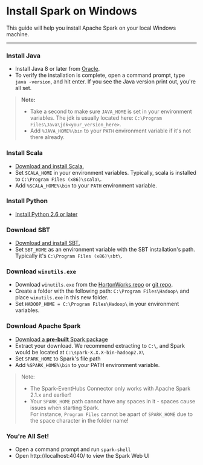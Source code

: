 Install Spark on Windows
===================

This guide will help you install Apache Spark on your local Windows machine.

----------

### Install Java
- Install Java 8 or later from <a href="http://www.oracle.com/technetwork/java/javase/downloads/jdk8-downloads-2133151.html" target="_blank">Oracle</a>. 
- To verify the installation is complete, open a command prompt, type ```java -version```, and hit enter. If you see the Java version print out, you're all set.

>**Note:**
>- Take a second to make sure ```JAVA_HOME``` is set in your environment variables. The jdk is usually located here: ```C:\Program Files\Java\jdk<your_version_here>```. 
>- Add ```%JAVA_HOME%\bin``` to your ```PATH``` environment variable if it's not there already. 


### Install Scala
- <a href="https://www.scala-lang.org/download/" target="_blank">Download and install Scala. </a> 
- Set ```SCALA_HOME``` in your environment variables. Typically, scala is installed to ```C:\Program Files (x86)\scala\```.
- Add ```%SCALA_HOME%\bin``` to your ```PATH``` environment variable.

### Install Python
- <a href="https://www.python.org/downloads/windows/" target="_blank">Install Python 2.6 or later</a>

### Download SBT
- <a href="http://www.scala-sbt.org/download.html" target="_blank">Download and install SBT.</a> 
- Set ```SBT_HOME``` as an environment variable with the SBT installation's path. Typically it's ```C:\Program Files (x86)\sbt\```.

### Download ```winutils.exe```
- Download ```winutils.exe``` from the <a href="http://public-repo-1.hortonworks.com/hdp-win-alpha/winutils.exe" target="_blank">HortonWorks repo</a> or 
<a href="https://github.com/steveloughran/winutils/tree/master/hadoop-2.6.0/bin" target="_blank">git repo</a>. 
- Create a folder with the following path: ```C:\Program Files\Hadoop\``` and place ```winutils.exe``` in this new folder.
- Set ```HADOOP_HOME = C:\Program Files\Hadoop\``` in your environment variables.

### Download Apache Spark
- <a href="http://spark.apache.org/downloads.html" target="_blank">Download a **pre-built** Spark package</a> 
- Extract your download. We recommend extracting to ```C:\```, and Spark would be located at ```C:\spark-X.X.X-bin-hadoop2.X\``` 
- Set ```SPARK_HOME``` to Spark's file path
- Add ```%SPARK_HOME%\bin``` to your PATH environment variable.

>Note: 
>- The Spark-EventHubs Connector only works with Apache Spark 2.1.x and earlier! 
>- Your ```SPARK_HOME``` path cannot have any spaces in it - spaces cause issues when starting Spark.	
>For instance, ```Program Files``` cannot be apart of ```SPARK_HOME``` due to the space character in the folder name!

### You're All Set!
- Open a command prompt and run ```spark-shell```
- Open http://localhost:4040/ to view the Spark Web UI 
